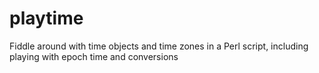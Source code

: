 # playtime
Fiddle around with time objects and time zones in a Perl script, including playing with epoch time and conversions

